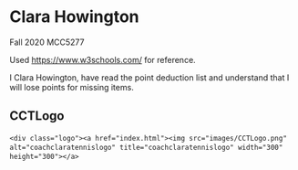 # Clara Howington

Fall 2020 MCC5277

Used https://www.w3schools.com/ for reference.

I Clara Howington, have read the point deduction list and understand that I will lose points for missing items.

## CCTLogo

    <div class="logo"><a href="index.html"><img src="images/CCTLogo.png" alt="coachclaratennislogo" title="coachclaratennislogo" width="300" height="300"></a>

